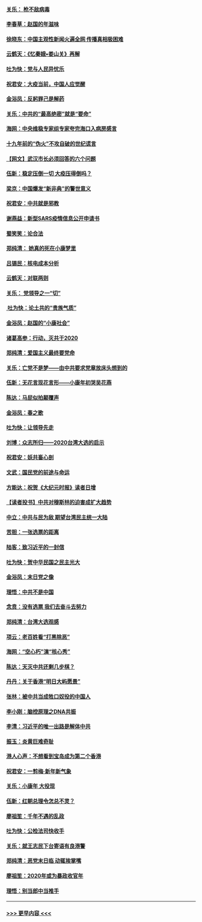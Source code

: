 #### [关乐： 枪不敌病毒](../pages/nsc993/n11826746.md?t=01282011) 
#### [李春草：赵国的年滋味](../pages/nsc993/n11826321.md?t=01282011) 
#### [徐晓东：中国主观性新闻火遍全网 传播真相极困难](../pages/nsc993/n11826508.md?t=01282011) 
#### [云鹤天：《忆秦娥▪娄山关》再解](../pages/nsc993/n11824682.md?t=01282011) 
#### [吐为快：党与人民异忧乐](../pages/nsc993/n11824660.md?t=01282011) 
#### [祝君安：大疫当前，中国人应觉醒](../pages/nsc993/n11821946.md?t=01282011) 
#### [金浴凤：反躬罪己是解药](../pages/nsc993/n11820280.md?t=01282011) 
#### [关乐：中共的“最高绝密”就是“要命”](../pages/nsc993/n11816946.md?t=01282011) 
#### [海网：中央维稳专家组专家夸完海口入病房感言](../pages/nsc993/n11815138.md?t=01282011) 
#### [十九年前的“伪火”不攻自破的世纪谎言](../pages/nsc993/n11813238.md?t=01282011) 
#### [【网文】武汉市长必须回答的六个问题](../pages/nsc993/n11813848.md?t=01282011) 
#### [伍新：稳定压倒一切 大疫压得倒吗？](../pages/nsc993/n11812634.md?t=01282011) 
#### [梁京：中国爆发“新非典”的警世意义](../pages/nsc993/n11812554.md?t=01282011) 
#### [祝君安：中共就是邪教](../pages/nsc993/n11812431.md?t=01282011) 
#### [谢燕益：新型SARS疫情信息公开申请书](../pages/nsc993/n11808840.md?t=01282011) 
#### [蜀笑笑：论合法](../pages/nsc993/n11808064.md?t=01282011) 
#### [郑纯清： 她真的死在小康梦里](../pages/nsc993/n11806623.md?t=01282011) 
#### [吕锡民：核电成本分析](../pages/nsc993/n11806284.md?t=01282011) 
#### [云鹤天：对联两则](../pages/nsc993/n11805957.md?t=01282011) 
#### [关乐： 党领导之一“切”](../pages/nsc993/n11804505.md?t=01282011) 
#### [ 吐为快：论土共的“贵族气质”](../pages/nsc993/n11804490.md?t=01282011) 
#### [金浴凤：赵国的“小康社会”](../pages/nsc993/n11804452.md?t=01282011) 
#### [诸葛高参：行动，灭共于2020](../pages/nsc993/n11804120.md?t=01282011) 
#### [郑纯清：爱国主义最终要党命](../pages/nsc993/n11802197.md?t=01282011) 
#### [关乐：亡党不是梦——由中共要求党章放床头想到的](../pages/nsc993/n11802156.md?t=01282011) 
#### [伍新：无花言现花言形——小康年初哭吴花燕](../pages/nsc993/n11800044.md?t=01282011) 
#### [陈达：马屁似拍颠覆声](../pages/nsc993/n11800010.md?t=01282011) 
#### [金浴凤：春之歌](../pages/nsc993/n11797687.md?t=01282011) 
#### [吐为快：让领导先走](../pages/nsc993/n11797512.md?t=01282011) 
#### [刘博：众志所归——2020台湾大选的启示](../pages/nsc993/n11796878.md?t=01282011) 
#### [祝君安：妖共畜心剖](../pages/nsc993/n11794273.md?t=01282011) 
#### [文武：国民党的前途与命运](../pages/nsc993/n11794198.md?t=01282011) 
#### [方能达：祝贺《大纪元时报》读者日增](../pages/nsc993/n11793807.md?t=01282011) 
#### [【读者投书】中共对穆斯林的迫害成扩大趋势](../pages/nsc993/n11791371.md?t=01282011) 
#### [中立：中共与民为敌 期望台湾民主统一大陆](../pages/nsc993/n11790392.md?t=01282011) 
#### [苦胆：一张选票的距离](../pages/nsc993/n11788914.md?t=01282011) 
#### [陆客：致习近平的一封信](../pages/nsc993/n11788867.md?t=01282011) 
#### [吐为快：贺中华民国之民主光大](../pages/nsc993/n11788618.md?t=01282011) 
#### [金浴凤：末日党之像](../pages/nsc993/n11787475.md?t=01282011) 
#### [理悟：中共不是中国](../pages/nsc993/n11787463.md?t=01282011) 
#### [念贲：没有选票  我们去奋斗去努力](../pages/nsc993/n11787398.md?t=01282011) 
#### [郑纯清：台湾大选观感](../pages/nsc993/n11786210.md?t=01282011) 
#### [项云：老百姓看“打黑除恶”](../pages/nsc993/n11785398.md?t=01282011) 
#### [海网：“空心朽”演“核心秀”](../pages/nsc993/n11783874.md?t=01282011) 
#### [陈达：天灭中共还剩几步棋？](../pages/nsc993/n11783719.md?t=01282011) 
#### [丹丹：关于香港“明日大屿愿景”](../pages/nsc993/n11783273.md?t=01282011) 
#### [张林：被中共当成牲口奴役的中国人](../pages/nsc993/n11782397.md?t=01282011) 
#### [李小刚：脑控原理之DNA共振](../pages/nsc993/n11780962.md?t=01282011) 
#### [李清：习近平的唯一出路是解体中共](../pages/nsc993/n11780866.md?t=01282011) 
#### [振玉：炎黄巨难奇耻](../pages/nsc993/n11779632.md?t=01282011) 
#### [港人心声：不想看到宝岛成为第二个香港](../pages/nsc993/n11778817.md?t=01282011) 
#### [祝君安：一剪梅‧新年新气象](../pages/nsc993/n11776340.md?t=01282011) 
#### [关乐：小康年 大役现](../pages/nsc993/n11774213.md?t=01282011) 
#### [伍新：红朝总理令怎总不灵？](../pages/nsc993/n11770813.md?t=01282011) 
#### [廖祖笙：千年不遇的乱政](../pages/nsc993/n11770373.md?t=01282011) 
#### [吐为快：公检法司快收手](../pages/nsc993/n11770359.md?t=01282011) 
#### [关乐：就王志民下台寄语有良港警](../pages/nsc993/n11769903.md?t=01282011) 
#### [郑纯清：恶党末日临 动辄挨掌嘴](../pages/nsc993/n11769356.md?t=01282011) 
#### [廖祖笙：2020年或为暴政收官年](../pages/nsc993/n11768216.md?t=01282011) 
#### [理悟：别当郎中当推手](../pages/nsc993/n11768243.md?t=01282011) 

----
#### [ >>> 更早内容 <<< ](../indexes/nsc993-earlier.md)
